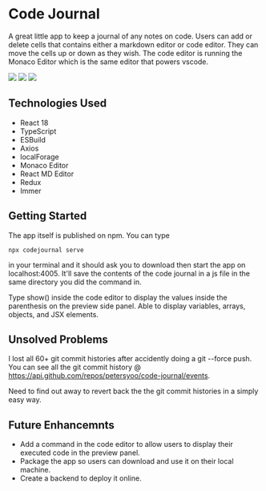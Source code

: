 # Code Journal

A great little app to keep a journal of any notes on code. Users can add or delete cells that contains either a markdown editor or code editor. They can move the cells up or down as they wish. The code editor is running the Monaco Editor which is the same editor that powers vscode.

![](https://i.imgur.com/yoILrlk.png)
![](https://i.imgur.com/rqzwK1r.png)
![](https://i.imgur.com/VtyiLzh.png)

## Technologies Used

- React 18
- TypeScript
- ESBuild
- Axios
- localForage
- Monaco Editor
- React MD Editor
- Redux
- Immer

## Getting Started

The app itself is published on npm. You can type

```
npx codejournal serve
```

in your terminal and it should ask you to download then start the app on localhost:4005. It'll save the contents of the code journal in a js file in the same directory you did the command in.

Type show() inside the code editor to display the values inside the parenthesis on the preview side panel. Able to display variables, arrays, objects, and JSX elements.

## Unsolved Problems

I lost all 60+ git commit histories after accidently doing a git --force push. You can see all the git commit history @ https://api.github.com/repos/petersyoo/code-journal/events.

Need to find out away to revert back the the git commit histories in a simply easy way.

## Future Enhancemnts

- Add a command in the code editor to allow users to display their executed code in the preview panel.
- Package the app so users can download and use it on their local machine.
- Create a backend to deploy it online.
